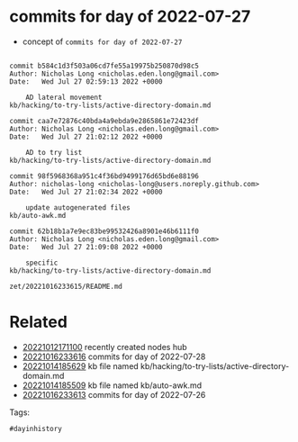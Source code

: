 # commits for day of 2022-07-27

- concept of `commits for day of 2022-07-27`

```

commit b584c1d3f503a06cd7fe55a19975b250870d98c5
Author: Nicholas Long <nicholas.eden.long@gmail.com>
Date:   Wed Jul 27 02:59:13 2022 +0000

    AD lateral movement
kb/hacking/to-try-lists/active-directory-domain.md

commit caa7e72876c40bda4a9ebda9e2865861e72423df
Author: Nicholas Long <nicholas.eden.long@gmail.com>
Date:   Wed Jul 27 21:02:12 2022 +0000

    AD to try list
kb/hacking/to-try-lists/active-directory-domain.md

commit 98f5968368a951c4f36bd9499176d65bd6e88196
Author: nicholas-long <nicholas-long@users.noreply.github.com>
Date:   Wed Jul 27 21:02:34 2022 +0000

    update autogenerated files
kb/auto-awk.md

commit 62b18b1a7e9ec83be99532426a8901e46b6111f0
Author: Nicholas Long <nicholas.eden.long@gmail.com>
Date:   Wed Jul 27 21:09:08 2022 +0000

    specific
kb/hacking/to-try-lists/active-directory-domain.md
```

` zet/20221016233615/README.md `

# Related

- [20221012171100](/zet/20221012171100/README.md) recently created nodes hub
- [20221016233616](/zet/20221016233616/README.md) commits for day of 2022-07-28
- [20221014185629](/zet/20221014185629/README.md) kb file named kb/hacking/to-try-lists/active-directory-domain.md
- [20221014185509](/zet/20221014185509/README.md) kb file named kb/auto-awk.md
- [20221016233613](/zet/20221016233613/README.md) commits for day of 2022-07-26

Tags:

    #dayinhistory
